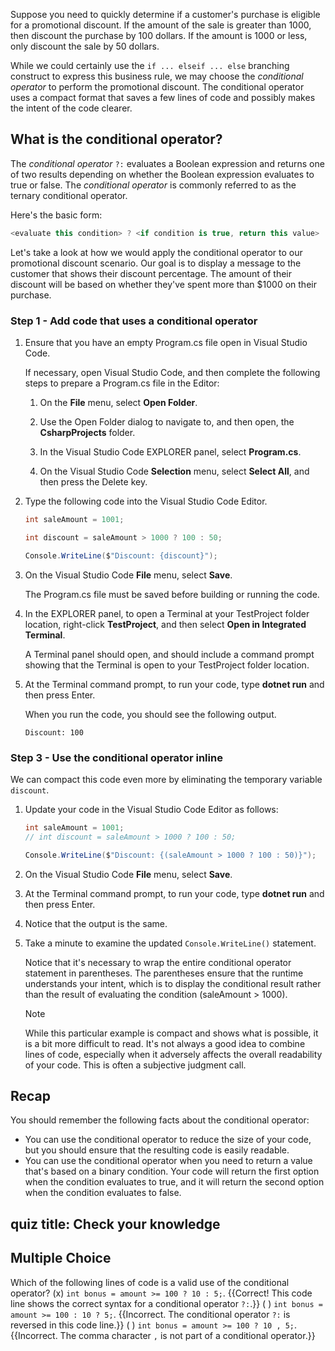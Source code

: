 Suppose you need to quickly determine if a customer's purchase is eligible for a promotional discount. If the amount of the sale is greater than 1000, then discount the purchase by 100 dollars. If the amount is 1000 or less, only discount the sale by 50 dollars.

While we could certainly use the `if ... elseif ... else` branching construct to express this business rule, we may choose the *conditional operator* to perform the promotional discount. The conditional operator uses a compact format that saves a few lines of code and possibly makes the intent of the code clearer.

## What is the conditional operator?

The *conditional operator* `?:` evaluates a Boolean expression and returns one of two results depending on whether the Boolean expression evaluates to true or false. The *conditional operator* is commonly referred to as the ternary conditional operator.

Here's the basic form:

```c#
<evaluate this condition> ? <if condition is true, return this value> : <if condition is false, return this value>
```

Let's take a look at how we would apply the conditional operator to our promotional discount scenario. Our goal is to display a message to the customer that shows their discount percentage. The amount of their discount will be based on whether they've spent more than $1000 on their purchase.

### Step 1 - Add code that uses a conditional operator

1. Ensure that you have an empty Program.cs file open in Visual Studio Code.

    If necessary, open Visual Studio Code, and then complete the following steps to prepare a Program.cs file in the Editor:

    1. On the **File** menu, select **Open Folder**.

    1. Use the Open Folder dialog to navigate to, and then open, the **CsharpProjects** folder.

    1. In the Visual Studio Code EXPLORER panel, select **Program.cs**.

    1. On the Visual Studio Code **Selection** menu, select **Select All**, and then press the Delete key.

1. Type the following code into the Visual Studio Code Editor.

    ```c#
    int saleAmount = 1001;
    
    int discount = saleAmount > 1000 ? 100 : 50;
    
    Console.WriteLine($"Discount: {discount}");
    ```

1. On the Visual Studio Code **File** menu, select **Save**.

    The Program.cs file must be saved before building or running the code.

1. In the EXPLORER panel, to open a Terminal at your TestProject folder location, right-click **TestProject**, and then select **Open in Integrated Terminal**.

    A Terminal panel should open, and should include a command prompt showing that the Terminal is open to your TestProject folder location.

1. At the Terminal command prompt, to run your code, type **dotnet run** and then press Enter.

    When you run the code, you should see the following output.

    ```dos
    Discount: 100
    ```

### Step 3 - Use the conditional operator inline

We can compact this code even more by eliminating the temporary variable `discount`.

1. Update your code in the Visual Studio Code Editor as follows:

    ```c#
    int saleAmount = 1001;
    // int discount = saleAmount > 1000 ? 100 : 50;
    
    Console.WriteLine($"Discount: {(saleAmount > 1000 ? 100 : 50)}");
    ```

1. On the Visual Studio Code **File** menu, select **Save**.

1. At the Terminal command prompt, to run your code, type **dotnet run** and then press Enter.

1. Notice that the output is the same.

1. Take a minute to examine the updated `Console.WriteLine()` statement.

    Notice that it's necessary to wrap the entire conditional operator statement in parentheses. The parentheses ensure that the runtime understands your intent, which is to display the conditional result rather than the result of evaluating the condition (saleAmount > 1000).

    > [!NOTE]
    > While this particular example is compact and shows what is possible, it is a bit more difficult to read. It's not always a good idea to combine lines of code, especially when it adversely affects the overall readability of your code. This is often a subjective judgment call.

## Recap

You should remember the following facts about the conditional operator:

- You can use the conditional operator to reduce the size of your code, but you should ensure that the resulting code is easily readable.
- You can use the conditional operator when you need to return a value that's based on a binary condition. Your code will return the first option when the condition evaluates to true, and it will return the second option when the condition evaluates to false.

## quiz title: Check your knowledge

## Multiple Choice

Which of the following lines of code is a valid use of the conditional operator? 
(x) `int bonus = amount >= 100 ? 10 : 5;`. {{Correct! This code line shows the correct syntax for a conditional operator `?:`.}}
( ) `int bonus = amount >= 100 : 10 ? 5;`. {{Incorrect. The conditional operator `?:` is reversed in this code line.}}
( ) `int bonus = amount >= 100 ? 10 , 5;`. {{Incorrect. The comma character `,` is not part of a conditional operator.}}
